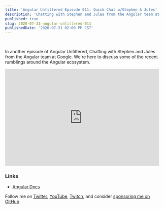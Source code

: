 ```yaml
---
title: 'Angular Unfiltered Episode 011: Quick Chat w/Stephen & Jules'
description: 'Chatting with Stephen and Jules from the Angular team at Google'
published: true
slug: 2020-07-31-angular-unfiltered-011
publishedDate: '2020-07-31 02:00 PM CST'
---
```

<br/>

In another episode of Angular Unfiltered, Chatting with Stephen and Jules from the Angular team at Google. We're here to discuss some of the recent rumblings around the Angular ecosystem.

<div class="center">
  <iframe width="500" height="315" src="https://www.youtube.com/embed/qjECJPg5gEk" frameborder="0" allow="accelerometer; autoplay; encrypted-media; gyroscope; picture-in-picture" allowfullscreen></iframe>
</div>

### Links

- [Angular Docs](https://angular.io)

Follow me on [Twitter](https://twitter.com/brandontroberts), [YouTube](https://youtube.com/brandonrobertsdev), [Twitch](https://twitch.tv/brandontroberts), and consider [sponsoring me on GitHub](https://github.com/sponsors/brandonroberts).
